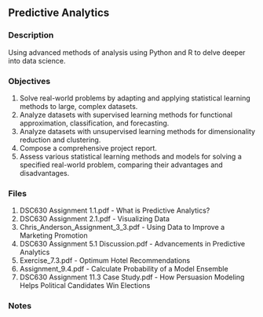 ## Predictive Analytics

### Description

Using advanced methods of analysis using Python and R to delve deeper into data science.

### Objectives

1. Solve real-world problems by adapting and applying statistical learning methods to large, complex datasets.
2. Analyze datasets with supervised learning methods for functional approximation, classification, and forecasting.
3. Analyze datasets with unsupervised learning methods for dimensionality reduction and clustering.
4. Compose a comprehensive project report.
5. Assess various statistical learning methods and models for solving a specified real-world problem, comparing their advantages and disadvantages.

### Files

1. DSC630 Assignment 1.1.pdf - What is Predictive Analytics?
2. DSC630 Assignment 2.1.pdf - Visualizing Data
3. Chris_Anderson_Assignment_3_3.pdf - Using Data to Improve a Marketing Promotion
4. DSC630 Assignment 5.1 Discussion.pdf - Advancements in Predictive Analytics
5. Exercise_7.3.pdf - Optimum Hotel Recommendations
6. Assignment_9.4.pdf - Calculate Probability of a Model Ensemble
7. DSC630 Assignment 11.3 Case Study.pdf - How Persuasion Modeling Helps Political Candidates Win Elections

### Notes

